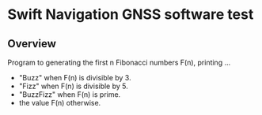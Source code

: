 # Swift Navigation GNSS software test 

## Overview 

Program to generating the first n Fibonacci numbers F(n), printing ...
  * "Buzz" when F(n) is divisible by 3.
  * "Fizz" when F(n) is divisible by 5.
  * "BuzzFizz" when F(n) is prime.
  * the value F(n) otherwise.

